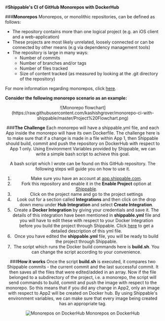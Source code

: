 #**Shippable's CI of GitHub Monorepos with DockerHub**

###**Monorepos**
Monorepos, or monolithic repositories, can be defined as follows:

 - The repository contains more than one logical project (e.g. an iOS client and a web-application)
 - These projects are most likely unrelated, loosely connected or can be connected by other means (e.g via dependency management tools)
 - The repository is large in many ways:
	 - Number of commits
	 - Number of branches and/or tags
	 - Number of files tracked
	 - Size of content tracked (as measured by looking at the .git directory of the repository)

For more information regarding monorepos, click [here](https://developer.atlassian.com/blog/2015/10/monorepos-in-git/).

**Consider the following monorepo scenario as an example:**
<center>
![Monorepo flowchart](https://raw.githubusercontent.com/kashishgrover/monorepo-ci-with-shippable/master/Project%20Flowchart.png)




###**The Challenge**
Each monorepo will have a shippable.yml file, and each App inside the monorepo will have its own Dockerfile. The challenge here is to make sure that if a change is made in a file within App 1, then Shippable should build, commit and push the repository on DockerHub with respect to App 1 only. 
Using Environment Variables provided by Shippable, we can write a simple bash script to achieve this goal.

A bash script which I wrote can be found on this GitHub repository. The following steps will guide you on how to use it. 
  1. Make sure you have an account at [app.shippable.com](https://app.shippable.com/).
  2. Fork this repository and enable it in the **Enable Project** option at [Shippable](app.shippable.com).
  3. Click on the project name and go to the project settings
  4. Look out for a section called **Integrations** and then click on the drop down menu under **Hub Integration** and select **Create Integration**.
  5. Create a **Docker Integration** by giving your credentials and save it. The details of this integration have been mentioned in **shippable.yml** file and you will have to edit these with respect to your Docker Integration before you build the project through Shippable. Click [here](http://docs.shippable.com/ci_configure/) to get a detailed description of this yml file.
  6. Once you have edited the **shippable.yml** file, you will be ready to build the project through Shippable.
  7. The script which runs the Docker build commands here is **build.sh**. You can change the script according to your convenience.

###**How it works**
Once the script **build.sh** is executed, it compares two Shippable commits - the current commit and the last successful commit. It then saves all the files that were edited/added in an array. Now if the file belonged to a subdirectory of the project, i.e. a monorepo, the script will send commands to build, commit and push the image with respect to the monorepo. So this means that if you did any change in App2, only an image with respect to App2 will be created on Docker hub.
By using Shippable's environment variables, we can make sure that every image being created has an appropriate tag. 


![Monorepos on DockerHub](https://raw.githubusercontent.com/kashishgrover/monorepo-ci-with-shippable/master/DockerHub%20Monorepos.png)
Monorepos on DockerHub


